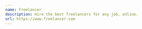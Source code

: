 ```yaml
---
name: Freelancer
description: Hire the best freelancers for any job, online.
url: https://www.freelancer.com
---
```


